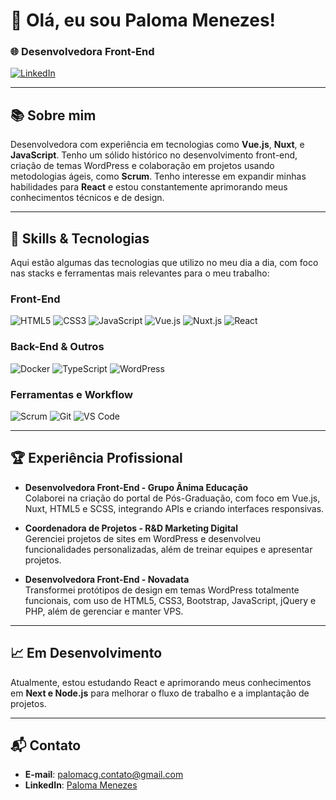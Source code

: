 # 👋 Olá, eu sou Paloma Menezes!

### 🌐 Desenvolvedora Front-End

[![LinkedIn](https://img.shields.io/badge/LinkedIn-Perfil-0077B5?style=flat-square&logo=linkedin)](https://www.linkedin.com/in/palomamenezes/) 

---

## 📚 Sobre mim

Desenvolvedora com experiência em tecnologias como **Vue.js**, **Nuxt**, e **JavaScript**. Tenho um sólido histórico no desenvolvimento front-end, criação de temas WordPress e colaboração em projetos usando metodologias ágeis, como **Scrum**. Tenho interesse em expandir minhas habilidades para **React** e estou constantemente aprimorando meus conhecimentos técnicos e de design.

---

## 🚀 Skills & Tecnologias

Aqui estão algumas das tecnologias que utilizo no meu dia a dia, com foco nas stacks e ferramentas mais relevantes para o meu trabalho:

### Front-End

![HTML5](https://img.shields.io/badge/HTML5-E34F26?style=for-the-badge&logo=html5&logoColor=white)
![CSS3](https://img.shields.io/badge/CSS3-1572B6?style=for-the-badge&logo=css3&logoColor=white)
![JavaScript](https://img.shields.io/badge/JavaScript-F7DF1E?style=for-the-badge&logo=javascript&logoColor=black)
![Vue.js](https://img.shields.io/badge/Vue.js-4FC08D?style=for-the-badge&logo=vue.js&logoColor=white)
![Nuxt.js](https://img.shields.io/badge/Nuxt.js-00C58E?style=for-the-badge&logo=nuxt.js&logoColor=white)
![React](https://img.shields.io/badge/React-61DAFB?style=for-the-badge&logo=react&logoColor=black)

### Back-End & Outros

![Docker](https://img.shields.io/badge/Docker-2496ED?style=for-the-badge&logo=docker&logoColor=white)
![TypeScript](https://img.shields.io/badge/TypeScript-3178C6?style=for-the-badge&logo=typescript&logoColor=white)
![WordPress](https://img.shields.io/badge/WordPress-21759B?style=for-the-badge&logo=wordpress&logoColor=white)

### Ferramentas e Workflow

![Scrum](https://img.shields.io/badge/Scrum-4a90e2?style=for-the-badge&logo=scrum&logoColor=white)
![Git](https://img.shields.io/badge/Git-F05032?style=for-the-badge&logo=git&logoColor=white)
![VS Code](https://img.shields.io/badge/VS%20Code-007ACC?style=for-the-badge&logo=visual-studio-code&logoColor=white)

---

## 🏆 Experiência Profissional

- **Desenvolvedora Front-End - Grupo Ânima Educação**  
  Colaborei na criação do portal de Pós-Graduação, com foco em Vue.js, Nuxt, HTML5 e SCSS, integrando APIs e criando interfaces responsivas.

- **Coordenadora de Projetos - R&D Marketing Digital**  
  Gerenciei projetos de sites em WordPress e desenvolveu funcionalidades personalizadas, além de treinar equipes e apresentar projetos.

- **Desenvolvedora Front-End - Novadata**  
  Transformei protótipos de design em temas WordPress totalmente funcionais, com uso de HTML5, CSS3, Bootstrap, JavaScript, jQuery e PHP, além de gerenciar e manter VPS.

---

## 📈 Em Desenvolvimento

Atualmente, estou estudando React e aprimorando meus conhecimentos em **Next e Node.js** para melhorar o fluxo de trabalho e a implantação de projetos.

---

## 📬 Contato

- **E-mail**: palomacg.contato@gmail.com
- **LinkedIn**: [Paloma Menezes](https://www.linkedin.com/in/palomamenezes/)
